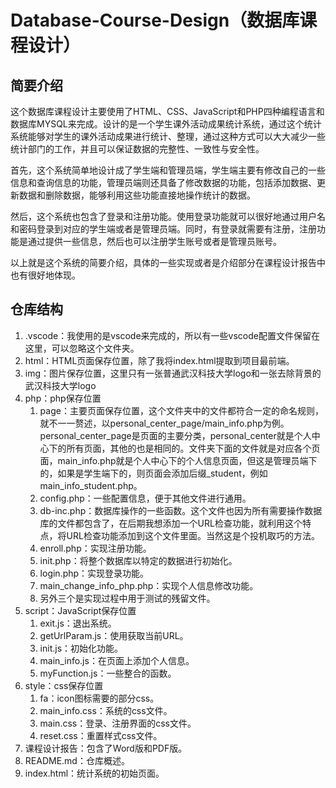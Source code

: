 # Database-Course-Design（数据库课程设计）

## 简要介绍

这个数据库课程设计主要使用了HTML、CSS、JavaScript和PHP四种编程语言和数据库MYSQL来完成。设计的是一个学生课外活动成果统计系统，通过这个统计系统能够对学生的课外活动成果进行统计、整理，通过这种方式可以大大减少一些统计部门的工作，并且可以保证数据的完整性、一致性与安全性。  

首先，这个系统简单地设计成了学生端和管理员端，学生端主要有修改自己的一些信息和查询信息的功能，管理员端则还具备了修改数据的功能，包括添加数据、更新数据和删除数据，能够利用这些功能直接地操作统计的数据。  

然后，这个系统也包含了登录和注册功能。使用登录功能就可以很好地通过用户名和密码登录到对应的学生端或者是管理员端。同时，有登录就需要有注册，注册功能是通过提供一些信息，然后也可以注册学生账号或者是管理员账号。  

以上就是这个系统的简要介绍，具体的一些实现或者是介绍部分在课程设计报告中也有很好地体现。  

## 仓库结构

1. .vscode：我使用的是vscode来完成的，所以有一些vscode配置文件保留在这里，可以忽略这个文件夹。
2. html：HTML页面保存位置，除了我将index.html提取到项目最前端。
3. img：图片保存位置，这里只有一张普通武汉科技大学logo和一张去除背景的武汉科技大学logo
4. php：php保存位置
   1. page：主要页面保存位置，这个文件夹中的文件都符合一定的命名规则，就不一一赘述，以personal_center_page/main_info.php为例。personal_center_page是页面的主要分类，personal_center就是个人中心下的所有页面，其他的也是相同的。文件夹下面的文件就是对应各个页面，main_info.php就是个人中心下的个人信息页面，但这是管理员端下的，如果是学生端下的，则页面会添加后缀_student，例如main_info_student.php。
   2. config.php：一些配置信息，便于其他文件进行通用。
   3. db-inc.php：数据库操作的一些函数。这个文件也因为所有需要操作数据库的文件都包含了，在后期我想添加一个URL检查功能，就利用这个特点，将URL检查功能添加到这个文件里面。当然这是个投机取巧的方法。
   4. enroll.php：实现注册功能。
   5. init.php：将整个数据库以特定的数据进行初始化。
   6. login.php：实现登录功能。
   7. main_change_info_php.php：实现个人信息修改功能。
   8. 另外三个是实现过程中用于测试的残留文件。
5. script：JavaScript保存位置
   1. exit.js：退出系统。
   2. getUrlParam.js：使用获取当前URL。
   3. init.js：初始化功能。
   4. main_info.js：在页面上添加个人信息。
   5. myFunction.js：一些整合的函数。
6. style：css保存位置
   1. fa：icon图标需要的部分css。
   2. main_info.css：系统的css文件。
   3. main.css：登录、注册界面的css文件。
   4. reset.css：重置样式css文件。
7. 课程设计报告：包含了Word版和PDF版。
8. README.md：仓库概述。
9. index.html：统计系统的初始页面。